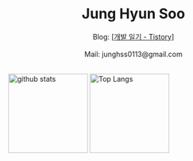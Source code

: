 <div style="text-align:center">
  <h1>Jung Hyun Soo</h1>
  Blog: <a href="https://hyunsb.tistory.com/">[개발 일기 - Tistory]</a><br><br>
  Mail: junghss0113@gmail.com<br>
</div>

<br>
<p align="justify"> 
  <img alt="github stats" height="160px" src="https://github-readme-stats.vercel.app/api?username=hyunsb&hide_title=flase&include_all_commits=true&show_icons=true&hide_border=true&theme=onedark&title_color=446FC1&text_color=f0eee9&icon_color=446FC1" />
  <img alt="Top Langs" height="160px" src="https://github-readme-stats.vercel.app/api/top-langs?username=hyunsb&hide=CSS,HTML&hide_title=true&layout=compact&langs_count=5&hide_border=true&theme=onedark&title_color=5f4b8b&text_color=f0eee9&icon_color=00abc0"/>
</p>

